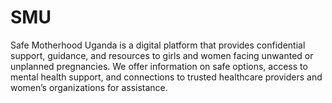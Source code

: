 # SMU
Safe Motherhood Uganda is a digital platform that provides confidential support, guidance, and resources to girls and women facing unwanted or unplanned pregnancies. We offer information on safe options, access to mental health support, and connections to trusted healthcare providers and women’s organizations for assistance.
